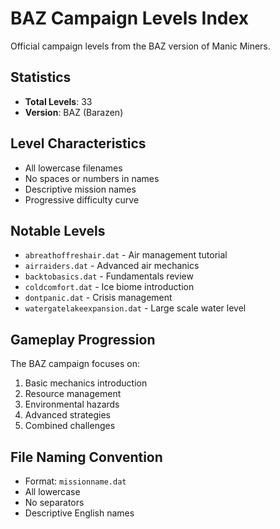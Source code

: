 # BAZ Campaign Levels Index

Official campaign levels from the BAZ version of Manic Miners.

## Statistics
- **Total Levels**: 33
- **Version**: BAZ (Barazen)

## Level Characteristics
- All lowercase filenames
- No spaces or numbers in names
- Descriptive mission names
- Progressive difficulty curve

## Notable Levels
- `abreathoffreshair.dat` - Air management tutorial
- `airraiders.dat` - Advanced air mechanics
- `backtobasics.dat` - Fundamentals review
- `coldcomfort.dat` - Ice biome introduction
- `dontpanic.dat` - Crisis management
- `watergatelakeexpansion.dat` - Large scale water level

## Gameplay Progression
The BAZ campaign focuses on:
1. Basic mechanics introduction
2. Resource management
3. Environmental hazards
4. Advanced strategies
5. Combined challenges

## File Naming Convention
- Format: `missionname.dat`
- All lowercase
- No separators
- Descriptive English names